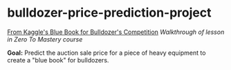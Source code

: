 # bulldozer-price-prediction-project

[From Kaggle's Blue Book for Bulldozer's Competition](https://www.kaggle.com/c/bluebook-for-bulldozers/discussion/4368)
*Walkthrough of lesson in Zero To Mastery course*

**Goal:** Predict the auction sale price for a piece of heavy equipment to create a "blue book" for bulldozers.
